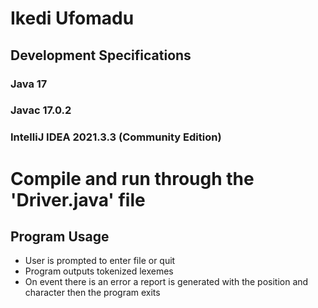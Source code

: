 # Ikedi Ufomadu
## Development Specifications
### Java 17
### Javac 17.0.2
### IntelliJ IDEA 2021.3.3 (Community Edition)

# Compile and run through the 'Driver.java' file

## Program Usage
* User is prompted to enter file or quit
* Program outputs tokenized lexemes
* On event there is an error a report is generated with the position and character then the program exits